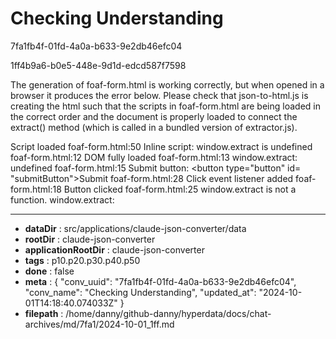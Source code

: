 # Checking Understanding

7fa1fb4f-01fd-4a0a-b633-9e2db46efc04

1ff4b9a6-b0e5-448e-9d1d-edcd587f7598

The generation of foaf-form.html is working correctly, but when opened in a browser it produces the error below. Please check that json-to-html.js is creating the html such that the scripts in foaf-form.html are being loaded in the correct order and the document is properly loaded to connect the extract() method (which is called in a bundled version of extractor.js).

Script loaded
foaf-form.html:50 Inline script: window.extract is undefined
foaf-form.html:12 DOM fully loaded
foaf-form.html:13 window.extract: undefined
foaf-form.html:15 Submit button: <button type="button" id=​"submitButton">​Submit​</button>​
foaf-form.html:28 Click event listener added
foaf-form.html:18 Button clicked
foaf-form.html:25 window.extract is not a function. window.extract:

---

* **dataDir** : src/applications/claude-json-converter/data
* **rootDir** : claude-json-converter
* **applicationRootDir** : claude-json-converter
* **tags** : p10.p20.p30.p40.p50
* **done** : false
* **meta** : {
  "conv_uuid": "7fa1fb4f-01fd-4a0a-b633-9e2db46efc04",
  "conv_name": "Checking Understanding",
  "updated_at": "2024-10-01T14:18:40.074033Z"
}
* **filepath** : /home/danny/github-danny/hyperdata/docs/chat-archives/md/7fa1/2024-10-01_1ff.md